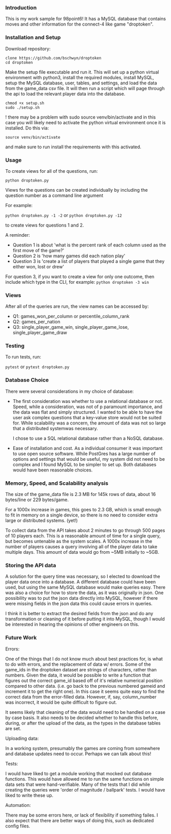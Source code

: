 


### Introduction

This is my work sample for 98point6! It has a MySQL database that contains moves and other information for the connect-4 like game "droptoken".

### Installation and Setup

Download repository:

```
clone https://github.com/bschwyn/droptoken
cd droptoken
```

Make the setup file executable and run it. This will set up a python virtual environment with python3, install the required modules, install MySQL, setup the MySQL database, user, tables, and settings, and load the data from the game_data csv file. It will then run a script which will page through the api to load the relevant player data into the database.

```
chmod +x setup.sh
sudo ./setup.sh
```

! there may be a problem with sudo source venv/bin/activate
and in this case you will likely need to activate the python virtual environment once it is installed. Do this via:

```source venv/bin/activate```

and make sure to run install the requirements with this activated.

### Usage

To create views for all of the questions, run:

```python droptoken.py```


Views for the questions can be created individually by including the question number as a command line argument

For example:

```python droptoken.py -1 -2``` or ```python droptoken.py -12``` 

to create views for questions 1 and 2.

A reminder:
- Question 1 is about 'what is the percent rank of each column used as the first move of the game?'
- Question 2 is 'how many games did each nation play'
- Question 3 is 'create a list of players that played a single game that they either won, lost or drew' 

For question 3, if you want to create a view for only one outcome, then include which type in the CLI, for example: 
```python droptoken -3 win``` 

### Views

After all of the queries are run, the view names can be accessed by:

- Q1: games_won_per_column or percentile_column_rank
- Q2: games_per_nation
- Q3: single_player_game_win, single_player_game_lose, single_player_game_draw

### Testing

To run tests, run:

```pytest```
or
```pytest droptoken.py```



### Database Choice

There were several considerations in my choice of database:
- The first consideration was whether to use a relational database or not. Speed, while a consideration, was not of p
paramount importance, and the data was flat and simply structured. I wanted to be able to have the user ask complex questions that a key-value store would not be suited for. While scalability was a concern, the amount of data was not so large that a distributed systemwas necessary.

  I chose to use a SQL relational database rather than a NoSQL database. 
  
- Ease of installation and cost. As a individual consumer it was important to use open source software. While PostGres has a large number of options and settings that would be useful, my system did not need to be complex and I found MySQL to be simpler to set up. Both databases would have been reasonable choices.

### Memory, Speed, and Scalability analysis

The size of the game_data file is 2.3 MB for 145k rows of data, about 16 bytes/line or 229 bytes/game.

For a 1000x increase in games, this goes to 2.3 GB, which is small enough to fit in memory on a single device, so there is no need to consider extra large or distributed systems. (yet!)

To collect data from the API takes about 2 minutes to go through 500 pages of 10 players each. This is a reasonable amount of time for a single query, but becomes untenable as the system scales.  A 1000x increase in the number of players causes a query involving all of the player data to take multiple days. This amount of data would go from ~5MB initially to ~5GB.

### Storing the API data

A solution for the query time was necessary, so I elected to download the player data once into a database. A different database could have been used, but using the same MySQL database would make queries easy. There was also a choice for how to store the data, as it was originally in json. 
One possibility was to put the json data directly into MySQL, however if there were missing fields in the json data this could cause errors in queries.

I think it is better to extract the desired fields from the json and do any transformation or cleaning of it before putting it into MySQL, though I would be interested in hearing the opinions of other engineers on this.

### Future Work

Errors:

One of the things that I do not know much about best practices for, is what to do with errors, and the replacement of 
data w/ errors. Some of the game_ids in the droptoken dataset are strings of characters, rather than numbers. Given the data, it would be possible to write a function that figures out the correct game_id based off of it's relative numerical position compared to other data. (i.e. go back to the previous numbered gameid and increment it to get the right one). In this case it seems quite easy to find the correct data from the error-filled data. However, if, say, column_number was incorrect, it would be quite difficult to figure out.

It seems likely that cleaning of the data would need to be handled on a case by case basis. It also needs to be decided whether to handle this before, during, or after the upload of the data, as the types in the database tables are set.

Uploading data:

In a working system, presumably the games are coming from somewhere and database updates need to occur. Perhaps we can talk about this!

Tests:

I would have liked to get a module working that mocked out database functions. This would have allowed me to run the same functions on simple data sets that were hand-verifiable.
Many of the tests that I did while creating the queries were 'order of magnitude / ballpark' tests. I would have liked to write these up.

Automation:

There may be some errors here, or lack of flexibility if something failes. I also expect that there  are better ways of doing this, such as dedicated config files.